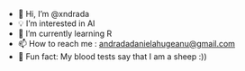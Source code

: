 - 👋 Hi, I’m @xndrada
- 💡 I’m interested in AI
- 🌱 I’m currently learning R
- 📫 How to reach me : andradadanielahugeanu@gmail.com
- 🐑 Fun fact: My blood tests say that I am a sheep :))

<!---
xndrada/xndrada is a ✨ special ✨ repository because its `README.md` (this file) appears on your GitHub profile.
You can click the Preview link to take a look at your changes.
--->
